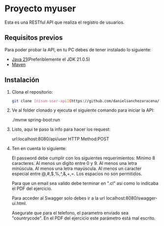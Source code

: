 # Proyecto myuser

Esta es una RESTful API que realiza el registro de usuarios. 

## Requisitos previos

Para poder probar la API, en tu PC debes de tener instalado lo siguiente:

- [Java 21](https://www-oracle-com.translate.goog/java/technologies/javase/jdk21-archive-downloads.html?_x_tr_sl=en&_x_tr_tl=es&_x_tr_hl=es&_x_tr_pto=tc)(Preferiblemente el JDK 21.0.5)
- [Maven](https://maven.apache.org/download.cgi)


## Instalación

1. Clona el repositorio:

   ```bash
   git clone [nisum-user-api](https://github.com/danielsanchezaracena/nisum-user-api)

2. Ve al folder clonado y ejecuta el siguiente comando para iniciar la API:

   ./mvnw spring-boot:run

3. Listo, aqui te paso la info para hacer los request:

   url:localhost:8080/api/user
   HTTP Method:POST  

4. Ten en cuenta lo siguiente:

   El password debe cumplir con los siguientes requerimientos:
   Mínimo 8 caracteres.
   Al menos un digito entre 0 y 9.
   Al menos una letra minúscula.
   Al menos una letra mayúscula.
   Al menos un caracter especial entre @,#,$,%,^,&,+,=.
   Los espacios no son permitidos.

   Para que un email sea valido debe terminar en ".cl" así como lo indicaba el PDF del ejercicio.

   Para acceder al Swagger solo debes ir a la url localhost:8080/swagger-ui.html.

   Asegurate que para el telefono, el parametro enviado sea "countrycode". En el PDF del ejercicio este parámetro está mal escrito.
